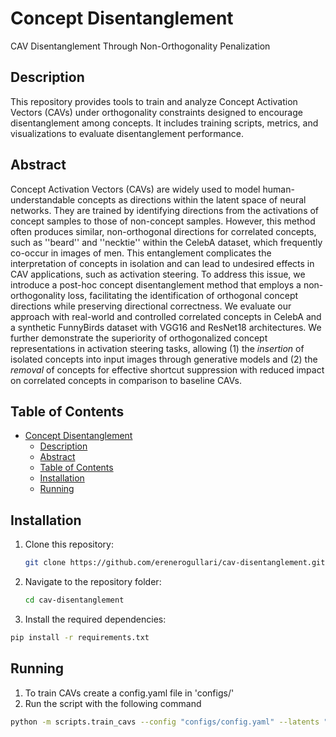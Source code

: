 # Concept Disentanglement
CAV Disentanglement Through Non-Orthogonality Penalization

## Description
This repository provides tools to train and analyze Concept Activation Vectors (CAVs) under orthogonality constraints designed to encourage disentanglement among concepts. It includes training scripts, metrics, and visualizations to evaluate disentanglement performance.

## Abstract
Concept Activation Vectors (CAVs) are widely used to model human-understandable concepts as directions within the latent space of neural networks. They are trained by identifying directions from the activations of concept samples to those of non-concept samples. However, this method often produces similar, non-orthogonal directions for correlated concepts, such as ''beard'' and ''necktie'' within the CelebA dataset, which frequently co-occur in images of men. This entanglement complicates the interpretation of concepts in isolation and can lead to undesired effects in CAV applications, such as activation steering.
To address this issue, we introduce a post-hoc concept disentanglement method that employs a non-orthogonality loss, facilitating the identification of orthogonal concept directions while preserving directional correctness. We evaluate our approach with real-world and controlled correlated concepts in CelebA and a synthetic FunnyBirds dataset with VGG16 and ResNet18 architectures. We further demonstrate the superiority of orthogonalized concept representations in activation steering tasks, allowing (1) the *insertion* of isolated concepts into input images through generative models and (2) the  *removal* of concepts for effective shortcut suppression with reduced impact on correlated concepts in comparison to baseline CAVs.

## Table of Contents
- [Concept Disentanglement](#concept-disentanglement)
  - [Description](#description)
  - [Abstract](#abstract)
  - [Table of Contents](#table-of-contents)
  - [Installation](#installation)
  - [Running](#running)

## Installation
1. Clone this repository:
   ```bash
   git clone https://github.com/erenerogullari/cav-disentanglement.git
   ```

2. Navigate to the repository folder:
   ```bash
   cd cav-disentanglement
   ```

3. Install the required dependencies:
  ```bash
  pip install -r requirements.txt
  ```

## Running 
1. To train CAVs create a config.yaml file in 'configs/'
2. Run the script with the following command
  ```bash
  python -m scripts.train_cavs --config "configs/config.yaml" --latents "data/activations_train.pth" --labels "data/labels_train.pth" --concepts "data/concept_names.pkl" --save_dir "results"
  ```